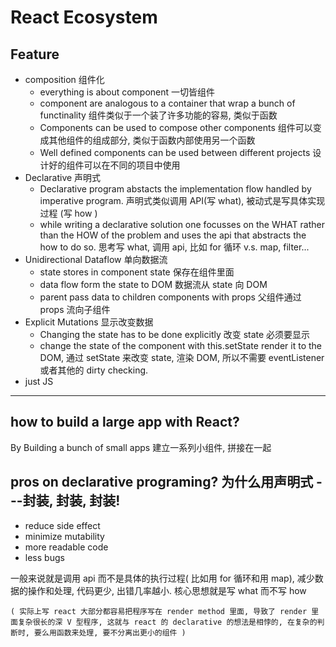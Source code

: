 # React Ecosystem

## Feature
- composition 组件化
    - everything is about component 一切皆组件
    - component are analogous to a container that wrap a bunch of functinality 组件类似于一个装了许多功能的容易, 类似于函数
    - Components can be used to compose other components   组件可以变成其他组件的组成部分, 类似于函数内部使用另一个函数
    - Well defined components can be used between different projects 设计好的组件可以在不同的项目中使用
- Declarative 声明式
    - Declarative program abstacts the implementation flow handled by imperative program. 声明式类似调用 API(写 what), 被动式是写具体实现过程 (写 how )
    - while writing a declarative solution one focusses on the WHAT rather than the HOW of the problem and uses the api that abstracts the how to do so. 思考写 what, 调用 api, 比如 for 循环 v.s. map, filter...
- Unidirectional Dataflow  单向数据流
    - state stores in component state 保存在组件里面    
    - data flow form the state to DOM 数据流从 state 向 DOM
    - parent pass data to children components with props 父组件通过 props 流向子组件
- Explicit Mutations 显示改变数据
    - Changing the state has to be done explicitly 改变 state 必须要显示
    - change the state of the component with this.setState render it to the DOM, 通过 setState 来改变 state, 渲染 DOM, 所以不需要 eventListener 或者其他的 dirty checking.
- just JS

----

## how to build a large app with React?
By Building a bunch of small apps
建立一系列小组件, 拼接在一起

## pros on declarative programing? 为什么用声明式 ---封装, 封装, 封装!
- reduce side effect
- minimize mutability
- more readable code
- less bugs

一般来说就是调用 api 而不是具体的执行过程( 比如用 for 循环和用 map), 减少数据的操作和处理, 代码更少, 出错几率越小. 核心思想就是写 what 而不写 how

`( 实际上写 react 大部分都容易把程序写在 render method 里面, 导致了 render 里面复杂很长的深 V 型程序, 这就与 react 的 declarative 的想法是相悖的, 在复杂的判断时, 要么用函数来处理, 要不分离出更小的组件 )`
